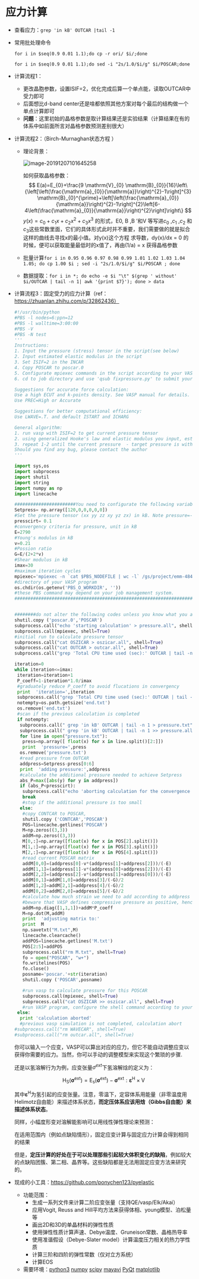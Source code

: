 # 应力计算

- 查看应力：```grep 'in kB' OUTCAR |tail -1```

- 常用批处理命令

  ```for i in $seq(0.9 0.01 1.1);do cp -r ori/ $i/;done```

  ```for i in $seq(0.9 0.01 1.1);do sed -i "2s/1.0/$i/g" $i/POSCAR;done```

- 计算流程1：

  - 更改晶胞参数，设置ISIF=2，优化完成后算一个单点能，读取OUTCAR中受力即可
  - 后面想比d-band center还是啥都依照其他方案对每个最后的结构做一个单点计算即可
  - **问题**：这里初始的晶格参数是取计算结果还是实验结果（计算结果在有的体系中如前面所言对晶格参数预测差别很大）

- 计算流程2：（Birch-Murnaghan状态方程  ）

  - 理论背景：

    ![image-20191207101645258](..\vasp-tut-fig\image-20191207101645258.png)

    如何获取晶格参数：
    $$
    E(a)=E_{0}+\frac{9 \mathrm{V}_{0} \mathrm{B}_{0}}{16}\left\{\left[\left(\frac{\mathrm{a}_{0}}{\mathrm{a}}\right)^{2}-1\right]^{3} \mathrm{B}_{0}^{\prime}+\left[\left(\frac{\mathrm{a}_{0}}{\mathrm{a}}\right)^{2}-1\right]^{2}\left[6-4\left(\frac{\mathrm{a}_{0}}{\mathrm{a}}\right)^{2}\right]\right\}
    $$
    $y(x) = c_0 + c_1 x + c_2 x^2 +c_3 x^3$ 的形式，E0, B ,B ’和V 等写进$c_0$ ,$c_1$ ,$c_2$ 和$c_3$这些常数里面，它们的具体形式此时并不重要，我们需要做的就是拟合这样的曲线去寻找x的最小值。对y(x)这个方程
    求导数，dy(x)/dx = 0 的时候，便可以获取能量最低时的x值了，再由(1/a) = x 获得晶格参数  

  - 批量计算```for i in 0.95 0.96 0.97 0.98 0.99 1.01 1.02 1.03 1.04 1.05; do cp 1.00 $i ; sed -i "2s/1.0/$i/g" $i/POSCAR ; done  ```

  - 数据提取：```for i in *; do echo -e $i "\t" $(grep ' without' $i/OUTCAR | tail -n 1| awk '{print $7}'); done > data  ```

- 计算流程3：固定受力的应力计算（ref：https://zhuanlan.zhihu.com/p/32862436）

  ```python
  #!/usr/bin/python
  #PBS -l nodes=6:ppn=12
  #PBS -l walltime=3:00:00
  #PBS -V
  #PBS -N test
  '''
  Instructions:
  1. Input the pressure (stress) tensor in the script(see below)
  2. Input estimated elastic modulus in the script
  3. Set ISIF=2 in the INCAR
  4. Copy POSCAR to poscar.0
  5. Configurate mpiexec commands in the script according to your VASP directory and job management system
  6. cd to job directory and use 'qsub fixpressure.py' to submit your job
  
  Suggestions for accurate force calculation:
  Use a high ECUT and k-points density. See VASP manual for details.
  Use PREC=High or Accurate
  
  Suggestions for better computational efficiency:
  Use LWAVE=.T. and default ISTART and ICHARG
  
  General algorithm:
  1. run vasp with ISIF=2 to get current pressure tensor
  2. using generalized Hooke's law and elastic modulus you input, estimate the POSCAR modification required to get target pressure
  3. repeat 1-2 until the current pressure  - target pressure is within convergency criteria
  Should you find any bug, please contact the author
  '''
  
  import sys,os
  import subprocess
  import shutil
  import string
  import numpy as np
  import linecache
  
  #######################You need to configurate the following variables##############
  Setpress= np.array([120,0,0,0,0,0])
  #Set the pressure tensor (xx yy zz xy yz zx) in kB. Note pressure=-stress in VASP
  presscirt= 0.1                        
  #convergency criteria for pressure, unit in kB
  E=2790                           
  #Young's modulus in kB
  v=0.21                          
  #Possion ratio
  G=E/(2+2*v)
  #Shear modulus in kB
  imax=30
  #maximum iteration cycles
  mpiexec='mpiexec -n `cat $PBS_NODEFILE | wc -l` /gs/project/emm-484-aa/jiehou/software/vasp54/vasp_std > results.txt'
  #directory of your VASP program 
  os.chdir(os.getenv('PBS_O_WORKDIR', ''))
  #these PBS command may depend on your job management system.
  ##################################################################################
  
  
  ########do not alter the following codes unless you know what you are doing#######
  shutil.copy ('poscar.0','POSCAR')
  subprocess.call("echo 'starting calculation' > pressure.all", shell=True)
  subprocess.call(mpiexec, shell=True)
  #initial run to calculate pressure tensor
  subprocess.call("cat OSZICAR > oszicar.all", shell=True)
  subprocess.call("cat OUTCAR > outcar.all", shell=True)
  subprocess.call("grep 'Total CPU time used (sec):' OUTCAR | tail -n 1 > end.txt", shell=True)
  
  iteration=0
  while iteration<=imax:
   iteration=iteration+1
   P_coeff=1-iteration*1.0/imax
   #graduately reduce P_coeff to avoid flucations in convergency
   print  'iteration=',iteration
   subprocess.call("grep 'Total CPU time used (sec):' OUTCAR | tail -n 1 > end.txt", shell=True)
   notempty=os.path.getsize('end.txt')
   os.remove('end.txt')
   #scan if the previous calculation is completed
   if notempty:
    subprocess.call(" grep 'in kB' OUTCAR | tail -n 1 > pressure.txt", shell=True)
    subprocess.call(" grep 'in kB' OUTCAR | tail -n 1 >> pressure.all", shell=True)
    for line in open("pressure.txt"):  
     press=np.array([ float(x) for x in line.split()[2:]])
     print  'pressure=',press
    os.remove('pressure.txt')
    #read pressure from OUTCAR
    addpress=Setpress-press[0:6]
    print  'adding pressure:',addpress
    #calculate the additional pressure needed to achieve Setpress
    abs_P=max([abs(y) for y in addpress])
    if (abs_P<presscirt):
     subprocess.call("echo 'aborting calculation for the convergence is reached' >> pressure.all", shell=True)
     break
     #stop if the additional pressure is too small
    else:
     #copy CONTCAR to POSCAR, 
     shutil.copy ('CONTCAR','POSCAR')
     POS=linecache.getlines('POSCAR')
     M=np.zeros((3,3))
     addM=np.zeros((3,3))
     M[0,:]=np.array([float(x) for x in POS[2].split()])
     M[1,:]=np.array([float(x) for x in POS[3].split()])
     M[2,:]=np.array([float(x) for x in POS[4].split()])
     #read current POSCAR matrix
     addM[0,0]=(addpress[0]-v*(addpress[1]+addpress[2]))/(-E)
     addM[1,1]=(addpress[1]-v*(addpress[0]+addpress[2]))/(-E)
     addM[2,2]=(addpress[2]-v*(addpress[1]+addpress[0]))/(-E)
     addM[0,1]=addM[1,0]=addpress[3]/(-G)/2
     addM[1,2]=addM[2,1]=addpress[4]/(-G)/2
     addM[0,2]=addM[2,0]=addpress[5]/(-G)/2
     #calculate how much strain we need to add according to addpress
     #beware that VASP defines compressive pressure as positive, hence /E becomes /(-E) and /G becomes /(-G)
     addM=np.diag([1,1,1])+addM*P_coeff
     M=np.dot(M,addM)
     print  'adjusting matrix to:'
     print  M
     np.savetxt("M.txt",M)
     linecache.clearcache()
     addPOS=linecache.getlines('M.txt')
     POS[2:5]=addPOS
     subprocess.call("rm M.txt", shell=True)
     fo = open("POSCAR", "w+")
     fo.writelines(POS)
     fo.close()
     posname='poscar.'+str(iteration)
     shutil.copy ('POSCAR',posname)
  
     #run vasp to calculate pressure for this POSCAR
     subprocess.call(mpiexec, shell=True)
     subprocess.call("cat OSZICAR >> oszicar.all", shell=True)
     #run VASP program, configure the shell command according to your linux environment
   else:
    print 'calculation aborted'
    #previous vasp simulation is not completed, calculation abort
  #subprocess.call("rm WAVECAR", shell=True)
  #subprocess.call("rm outcar.all", shell=True)
  ```

  你可以输入一个应变，VASP可以算出对应的应力，但它不能自动调整应变以获得你需要的应力。当然，你可以手动的调整模型来实现这个繁琐的步骤.

  还是以氢溶解行为为例，应变张量$\sigma^{ext}$下氢溶解焓的定义为：

  $$\mathrm{H}_{\mathrm{S}}\left(\boldsymbol{\sigma}^{\mathrm{ext}}\right)=\mathrm{E}_{\mathrm{s}}\left(\boldsymbol{\sigma}^{\mathrm{ext}}\right)-\boldsymbol{\sigma}^{\mathrm{ext}}: \boldsymbol{\varepsilon}^{\mathrm{H}} \times \mathrm{V}$$

  其中$\boldsymbol{\varepsilon}^{\mathrm{H}}$为氢引起的应变张量。注意，零温下，定容体系用能量（非零温度用Helimotz自由能）来描述体系状态，**而定压体系应该用焓（Gibbs自由能）来描述体系状态**。

  同样，小幅度形变对溶解能影响可以用线性弹性理论来预测：

  在适用范围内（例如点缺陷情形），固定应变计算与固定应力计算会得到相同的结果

  但是，**定压计算的好处在于可以处理那些引起较大体积变化的缺陷**，例如较大的点缺陷团簇、第二相、晶界等。这些缺陷都是无法用固定应变方法来研究的。

- 现成的小工具：https://github.com/ponychen123/pyelastic

  - 功能范围：
    - 生成一系列文件来计算二阶应变张量（支持QE/vasp/Elk/Akai）
    - 应用Vogit, Reuss and Hill平均方法来获得体相、young模型、泊松量等
    - 画出2D和3D的单晶材料的弹性性质
    - 使用弹性性质计算声速、Debye温度、Gruneison常数、晶格热导率
    - 使用准谐假设（Debye-Slater model）计算温度压力相关的热力学性质
    - 计算三阶和四阶的弹性常数（仅对立方系统）
    - 计算EOS
  - 需要环境：[python3](https://www.python.org/) [numpy](http://www.numpy.org/) [scipy](https://www.scipy.org/scipylib/index.html) [mayavi](http://docs.enthought.com/mayavi/mayavi/) [PyQt](https://sourceforge.net/projects/pyqt/files/PyQt5/) [matplotlib](https://matplotlib.org/)
